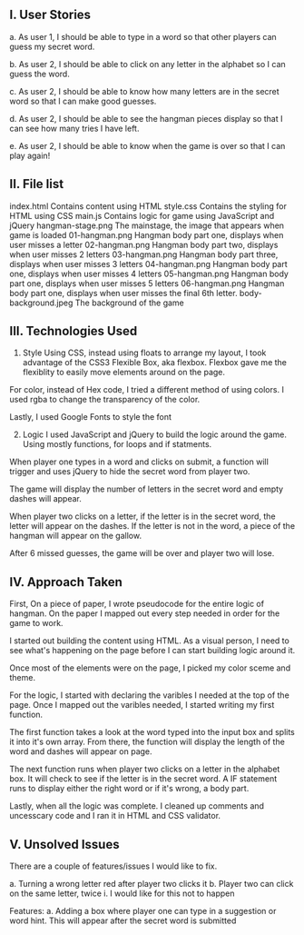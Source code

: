 I. User Stories
------------

a. As user 1, I should be able to type in a word so that other players can guess my secret word.

b. As user 2, I should be able to click on any letter in the alphabet so I can guess the word.

c. As user 2, I should be able to know how many letters are in the secret word so that I can make good guesses.

d. As user 2, I should be able to see the hangman pieces display so that I can see how many tries I have left.

e. As user 2, I should be able to know when the game is over so that I can play again!

II. File list
------------
index.html		      Contains content using HTML
style.css           Contains the styling for HTML using CSS
main.js		          Contains logic for game using JavaScript and jQuery
hangman-stage.png   The mainstage, the image that appears when game is loaded
01-hangman.png      Hangman body part one, displays when user misses a letter
02-hangman.png      Hangman body part two, displays when user misses 2 letters
03-hangman.png      Hangman body part three, displays when user misses 3 letters
04-hangman.png      Hangman body part one, displays when user misses 4 letters
05-hangman.png      Hangman body part one, displays when user misses 5 letters
06-hangman.png      Hangman body part one, displays when user misses the final 6th letter.
body-background.jpeg      The background of the game


III. Technologies Used
----------

1. Style
Using CSS, instead using floats to arrange my layout, I took advantage of the CSS3 Flexible Box, aka flexbox. Flexbox gave me the flexiblity to easily move elements around on the page.

For color, instead of Hex code, I tried a different method of using colors. I used rgba to change the transparency of the color.

Lastly, I used Google Fonts to style the font

2. Logic
I used JavaScript and jQuery to build the logic around the game. Using mostly functions, for loops and if statments.

When player one types in a word and clicks on submit, a function will trigger and uses jQuery to hide the secret word from player two.

The game will display the number of letters in the secret word and empty dashes will appear.

When player two clicks on a letter, if the letter is in the secret word, the letter will appear on the dashes. If the letter is not in the word, a piece of the hangman will appear on the gallow.

After 6 missed guesses, the game will be over and player two will lose.

IV. Approach Taken
----------
First, On a piece of paper, I wrote pseudocode for the entire logic of hangman. On the paper I mapped out every step needed in order for the game to work.

I started out building the content using HTML. As a visual person, I need to see what's happening on the page before I can start building logic around it.

Once most of the elements were on the page, I picked my color sceme and theme.

For the logic, I started with declaring the varibles I needed at the top of the page. Once I mapped out the varibles needed, I started writing my first function.

The first function takes a look at the word typed into the input box and splits it into it's own array. From there, the function will display the length of the word and dashes will appear on page.

The next function runs when player two clicks on a letter in the alphabet box. It will check to see if the letter is in the secret word. A IF statement runs to display either the right word or if it's wrong, a body part.

Lastly, when all the logic was complete. I cleaned up comments and uncesscary code and I ran it in HTML and CSS validator.

V. Unsolved Issues
----------
There are a couple of features/issues I would like to fix.

a. Turning a wrong letter red after player two clicks it
b. Player two can click on the same letter, twice
  i. I would like for this not to happen

Features:
a. Adding a box where player one can type in a suggestion or word hint. This will appear after the secret word is submitted
